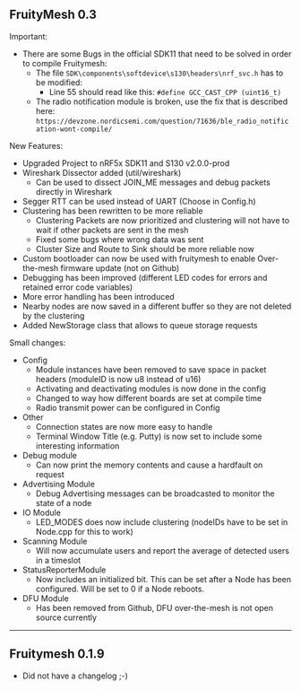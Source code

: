 ## FruityMesh 0.3

Important:

- There are some Bugs in the official SDK11 that need to be solved in order to compile Fruitymesh:
	- The file `SDK\components\softdevice\s130\headers\nrf_svc.h` has to be modified:
		- Line 55 should read like this: `#define GCC_CAST_CPP (uint16_t)`
	- The radio notification module is broken, use the fix that is described here:
		`https://devzone.nordicsemi.com/question/71636/ble_radio_notification-wont-compile/`

New Features:

- Upgraded Project to nRF5x SDK11 and S130 v2.0.0-prod
- Wireshark Dissector added (util/wireshark)
	- Can be used to dissect JOIN_ME messages and debug packets directly in Wireshark
- Segger RTT can be used instead of UART (Choose in Config.h)
- Clustering has been rewritten to be more reliable
	- Clustering Packets are now prioritized and clustering will not have to wait if other packets are sent in the mesh
	- Fixed some bugs where wrong data was sent
	- Cluster Size and Route to Sink should be more reliable now
- Custom bootloader can now be used with fruitymesh to enable Over-the-mesh firmware update (not on Github)
- Debugging has been improved (different LED codes for errors and retained error code variables)
- More error handling has been introduced
- Nearby nodes are now saved in a different buffer so they are not deleted by the clustering
- Added NewStorage class that allows to queue storage requests

Small changes:

- Config
	- Module instances have been removed to save space in packet headers (moduleID is now u8 instead of u16)
	- Activating and deactivating modules is now done in the config
	- Changed to way how different boards are set at compile time
	- Radio transmit power can be configured in Config
- Other
	- Connection states are now more easy to handle
	- Terminal Window Title (e.g. Putty) is now set to include some interesting information
- Debug module
	- Can now print the memory contents and cause a hardfault on request
- Advertising Module
	- Debug Advertising messages can be broadcasted to monitor the state of a node
- IO Module
	- LED_MODES does now include clustering (nodeIDs have to be set in Node.cpp for this to work)
- Scanning Module
	- Will now accumulate users and report the average of detected users in a timeslot
- StatusReporterModule
	- Now includes an initialized bit. This can be set after a Node has been configured. Will be set to 0 if a Node reboots.
- DFU Module
	- Has been removed from Github, DFU over-the-mesh is not open source currently

----------------------------------------------------
## Fruitymesh 0.1.9

- Did not have a changelog ;-)